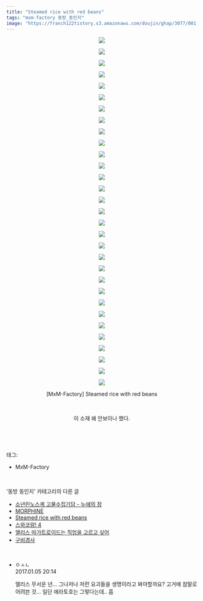 ```yaml
---
title: "Steamed rice with red beans"
tags: "mxm-factory 동방_동인지"
image: "https://franch122tistory.s3.amazonaws.com/doujin/ghap/3077/001.jpg"
---
```

<div class="article">
<p style="text-align: center; clear: none; float: none;"><img src="{{ site.imgserver8 }}/ghap/3077/001.jpg"/></p>
<p style="text-align: center; clear: none; float: none;"><img src="{{ site.imgserver8 }}/ghap/3077/002.jpg"/></p>
<p style="text-align: center; clear: none; float: none;"><img src="{{ site.imgserver8 }}/ghap/3077/003.jpg"/></p>
<p style="text-align: center; clear: none; float: none;"><img src="{{ site.imgserver8 }}/ghap/3077/004.jpg"/></p>
<p style="text-align: center; clear: none; float: none;"><img src="{{ site.imgserver8 }}/ghap/3077/005.jpg"/></p>
<p style="text-align: center; clear: none; float: none;"><img src="{{ site.imgserver8 }}/ghap/3077/006.jpg"/></p>
<p style="text-align: center; clear: none; float: none;"><img src="{{ site.imgserver8 }}/ghap/3077/007.jpg"/></p>
<p style="text-align: center; clear: none; float: none;"><img src="{{ site.imgserver8 }}/ghap/3077/008.jpg"/></p>
<p style="text-align: center; clear: none; float: none;"><img src="{{ site.imgserver8 }}/ghap/3077/009.jpg"/></p>
<p style="text-align: center; clear: none; float: none;"><img src="{{ site.imgserver8 }}/ghap/3077/010.jpg"/></p>
<p style="text-align: center; clear: none; float: none;"><img src="{{ site.imgserver8 }}/ghap/3077/011.jpg"/></p>
<p style="text-align: center; clear: none; float: none;"><img src="{{ site.imgserver8 }}/ghap/3077/012.jpg"/></p>
<p style="text-align: center; clear: none; float: none;"><img src="{{ site.imgserver8 }}/ghap/3077/013.jpg"/></p>
<p style="text-align: center; clear: none; float: none;"><img src="{{ site.imgserver8 }}/ghap/3077/014.jpg"/></p>
<p style="text-align: center; clear: none; float: none;"><img src="{{ site.imgserver8 }}/ghap/3077/015.jpg"/></p>
<p style="text-align: center; clear: none; float: none;"><img src="{{ site.imgserver8 }}/ghap/3077/016.jpg"/></p>
<p style="text-align: center; clear: none; float: none;"><img src="{{ site.imgserver8 }}/ghap/3077/017.jpg"/></p>
<p style="text-align: center; clear: none; float: none;"><img src="{{ site.imgserver8 }}/ghap/3077/018.jpg"/></p>
<p style="text-align: center; clear: none; float: none;"><img src="{{ site.imgserver8 }}/ghap/3077/019.jpg"/></p>
<p style="text-align: center; clear: none; float: none;"><img src="{{ site.imgserver8 }}/ghap/3077/020.jpg"/></p>
<p style="text-align: center; clear: none; float: none;"><img src="{{ site.imgserver8 }}/ghap/3077/021.jpg"/></p>
<p style="text-align: center; clear: none; float: none;"><img src="{{ site.imgserver8 }}/ghap/3077/022.jpg"/></p>
<p style="text-align: center; clear: none; float: none;"><img src="{{ site.imgserver8 }}/ghap/3077/023.jpg"/></p>
<p style="text-align: center; clear: none; float: none;"><img src="{{ site.imgserver8 }}/ghap/3077/024.jpg"/></p>
<p style="text-align: center; clear: none; float: none;"><img src="{{ site.imgserver8 }}/ghap/3077/025.jpg"/></p>
<p style="text-align: center; clear: none; float: none;"><img src="{{ site.imgserver8 }}/ghap/3077/026.jpg"/></p>
<p style="text-align: center; clear: none; float: none;"><img src="{{ site.imgserver8 }}/ghap/3077/027.jpg"/></p>
<p style="text-align: center; clear: none; float: none;"><img src="{{ site.imgserver8 }}/ghap/3077/028.jpg"/></p>
<p style="text-align: center; clear: none; float: none;"><img src="{{ site.imgserver8 }}/ghap/3077/029.jpg"/></p>
<p style="text-align: center; clear: none; float: none;"><img src="{{ site.imgserver8 }}/ghap/3077/030.jpg"/></p>
<p style="text-align: center; clear: none; float: none;"><img src="{{ site.imgserver8 }}/ghap/3077/031.jpg"/></p>
<p style="text-align: center; clear: none; float: none;">[MxM-Factory] Steamed rice with red beans</p>
<p style="text-align: center; clear: none; float: none;"><br/></p>
<p style="text-align: center; clear: none; float: none;">이 소재 왜 안보이나 했다.</p>
<p><br/></p>
</div><br/>
<div class="tagTrail">
<p>태그: </p>
<ul>
<li>MxM-Factory</li>
</ul>
</div><br/>
<div class="another">
<p>'동방 동인지' 카테고리의 다른 글</p>
<ul>
<li><a href="/ghap_3080">소년린노스케 고물수집기담 - 누에의 장</a></li>
<li><a href="/ghap_3078">MORPHINE</a></li>
<li><a href="/ghap_3077">Steamed rice with red beans</a></li>
<li><a href="/ghap_3076">스와코랑! 4</a></li>
<li><a href="/ghap_3075">앨리스 마가트로이드는 직업을 고르고 싶어</a></li>
<li><a href="/ghap_3073">구비경사</a></li>
</ul>
</div><br/>
<div class="cb_module cb_fluid">
<div class="cb_wrt cb_profile">
<div class="comment">
<ul>
<li class="cb_thumb_off" id="comment14883880">
<div class="cb_comment_area">
<div class="cb_info_area">
<div class="cb_section">
<span class="cb_nick_name">ㅇㅅㄴ</span>
</div>
<div class="cb_section">
<span class="cb_date">2017.01.05 20:14 </span>
</div>
</div>
<div class="cb_dsc_comment">
<p class="cb_dsc">
											앨리스 무서운 년... 그나저나 저런 요괴들을 생명이라고 봐야할까요? 고거얘 참말로 어려븐 것... 일단 에라토호는 그렇다는데.. 흠
										</p>
</div>
</div></li>
</ul>
</div>
</div><!-- commentList close -->
</div><br/>
